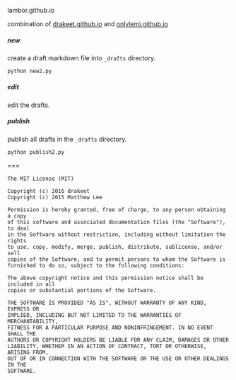 lambor.github.io

combination of [drakeet.github.io](drakeet.github.io) and [onlylemi.github.io](onlylemi.github.io)

##### new

create a draft markdown file into `_drafts` directory.

```python
python new2.py
```


##### edit

edit the drafts.


##### publish

publish all drafts in the `_drafts` directory.

```python
python publish2.py
```

===

    The MIT License (MIT)

    Copyright (c) 2016 drakeet
    Copyright (c) 2015 Matthew Lee

    Permission is hereby granted, free of charge, to any person obtaining a copy
    of this software and associated documentation files (the "Software"), to deal
    in the Software without restriction, including without limitation the rights
    to use, copy, modify, merge, publish, distribute, sublicense, and/or sell
    copies of the Software, and to permit persons to whom the Software is
    furnished to do so, subject to the following conditions:

    The above copyright notice and this permission notice shall be included in all
    copies or substantial portions of the Software.

    THE SOFTWARE IS PROVIDED "AS IS", WITHOUT WARRANTY OF ANY KIND, EXPRESS OR
    IMPLIED, INCLUDING BUT NOT LIMITED TO THE WARRANTIES OF MERCHANTABILITY,
    FITNESS FOR A PARTICULAR PURPOSE AND NONINFRINGEMENT. IN NO EVENT SHALL THE
    AUTHORS OR COPYRIGHT HOLDERS BE LIABLE FOR ANY CLAIM, DAMAGES OR OTHER
    LIABILITY, WHETHER IN AN ACTION OF CONTRACT, TORT OR OTHERWISE, ARISING FROM,
    OUT OF OR IN CONNECTION WITH THE SOFTWARE OR THE USE OR OTHER DEALINGS IN THE
    SOFTWARE.
